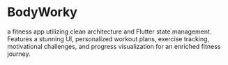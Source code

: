 # BodyWorky
a fitness app utilizing clean architecture and Flutter state management. Features a stunning UI, personalized workout plans, exercise tracking, motivational challenges, and progress visualization for an enriched fitness journey.
